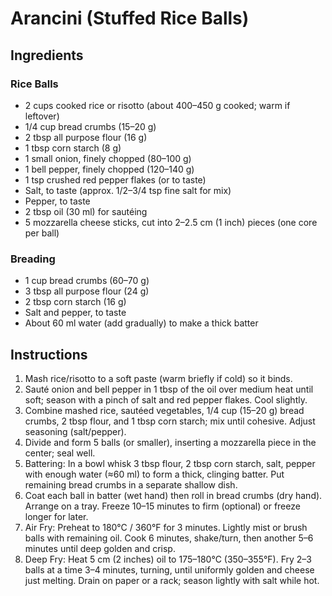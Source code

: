 # Arancini (Stuffed Rice Balls)

## Ingredients

### Rice Balls

- 2 cups cooked rice or risotto (about 400–450 g cooked; warm if leftover)
- 1/4 cup bread crumbs (15–20 g)
- 2 tbsp all purpose flour (16 g)
- 1 tbsp corn starch (8 g)
- 1 small onion, finely chopped (80–100 g)
- 1 bell pepper, finely chopped (120–140 g)
- 1 tsp crushed red pepper flakes (or to taste)
- Salt, to taste (approx. 1/2–3/4 tsp fine salt for mix)
- Pepper, to taste
- 2 tbsp oil (30 ml) for sautéing
- 5 mozzarella cheese sticks, cut into 2–2.5 cm (1 inch) pieces (one core per ball)

### Breading

- 1 cup bread crumbs (60–70 g)
- 3 tbsp all purpose flour (24 g)
- 2 tbsp corn starch (16 g)
- Salt and pepper, to taste
- About 60 ml water (add gradually) to make a thick batter

## Instructions

1. Mash rice/risotto to a soft paste (warm briefly if cold) so it binds.
2. Sauté onion and bell pepper in 1 tbsp of the oil over medium heat until soft; season with a pinch of salt and red pepper flakes. Cool slightly.
3. Combine mashed rice, sautéed vegetables, 1/4 cup (15–20 g) bread crumbs, 2 tbsp flour, and 1 tbsp corn starch; mix until cohesive. Adjust seasoning (salt/pepper).
4. Divide and form 5 balls (or smaller), inserting a mozzarella piece in the center; seal well.
5. Battering: In a bowl whisk 3 tbsp flour, 2 tbsp corn starch, salt, pepper with enough water (≈60 ml) to form a thick, clinging batter. Put remaining bread crumbs in a separate shallow dish.
6. Coat each ball in batter (wet hand) then roll in bread crumbs (dry hand). Arrange on a tray. Freeze 10–15 minutes to firm (optional) or freeze longer for later.
7. Air Fry: Preheat to 180°C / 360°F for 3 minutes. Lightly mist or brush balls with remaining oil. Cook 6 minutes, shake/turn, then another 5–6 minutes until deep golden and crisp.
8. Deep Fry: Heat 5 cm (2 inches) oil to 175–180°C (350–355°F). Fry 2–3 balls at a time 3–4 minutes, turning, until uniformly golden and cheese just melting. Drain on paper or a rack; season lightly with salt while hot.
